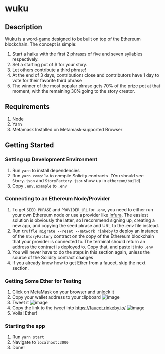 # wuku

## Description
Wuku is a word-game designed to be built on top of the Ethereum blockchain. The concept is simple: 

1. Start a haiku with the first 2 phrases of five and seven syllables respectively.
2. Set a starting pot of $ for your story.
3. Let others contribute a third phrase!
4. At the end of 3 days, contributions close and contributors have 1 day to vote for their favorite third phrase
5. The winner of the most popular phrase gets 70% of the prize pot at that moment, with the remaining 30% going to the story creator.

## Requirements
1. Node
2. Yarn
3. Metamask Installed on Metamask-supported Browser

## Getting Started

### Setting up Development Environment
1. Run `yarn` to install dependencies
2. Run `yarn compile` to compile Solidity contracts. (You should see `Story.json` and `StoryFactory.json` show up in `ethereum/build`)
3. Copy `.env.example` to `.env`

### Connecting to an Ethereum Node/Provider
1. To get `SEED_PHRASE` and `PROVIDER_URL` for `.env`, you need to either run your own Ethereum node or use a provider like [Infura](https://infura.io/). The easiest solution is obviously the latter, so I recommend signing up, creating a new app, and copying the seed phrase and URL to the .env file instead.
2. Run `truffle migrate --reset --network rinkeby` to deploy an instance of the `StoryFactory` contract on the copy of the Ethereum blockchain that your provider is connected to. The terminal should return an address the contract is deployed to. Copy that, and paste it into `.env`
3. You will never have to do the steps in this section again, unless the source of the Solidity contract changes
4. If you already know how to get Ether from a faucet, skip the next section.

### Getting Some Ether for Testing
1. Click on MetaMask on your browser and unlock it
2. Copy your wallet address to your clipboard
![image](https://user-images.githubusercontent.com/5944973/90185315-5ffee180-dd6b-11ea-810d-900fb0909dc7.png)
3. Tweet it
![image](https://user-images.githubusercontent.com/5944973/90185320-642aff00-dd6b-11ea-866f-30de1e6fa6d8.png)
4. Copy the link to the tweet into https://faucet.rinkeby.io/
![image](https://user-images.githubusercontent.com/5944973/90185920-398d7600-dd6c-11ea-9936-b8d13283303e.png)
5. Voila! Ether!

### Starting the app
1. Run `yarn start`
2. Navigate to `localhost:3000`
3. Done!
